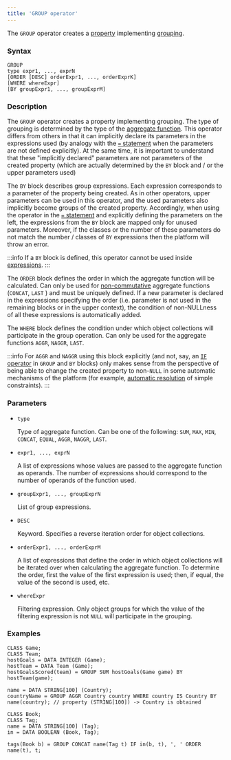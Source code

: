 ```yaml
---
title: 'GROUP operator'
---
```


The `GROUP` operator creates a [property](Properties.md) implementing [grouping](Grouping_GROUP_.md).

### Syntax 

    GROUP 
    type expr1, ..., exprN
    [ORDER [DESC] orderExpr1, ..., orderExprK]
    [WHERE whereExpr]
    [BY groupExpr1, ..., groupExprM]

### Description

The `GROUP` operator creates a property implementing grouping. The type of grouping is determined by the type of the [aggregate function](Set_operations.md). This operator differs from others in that it can implicitly declare its parameters in the expressions used (by analogy with the [`=` statement](Instruction_=.md) when the parameters are not defined explicitly). At the same time, it is important to understand that these "implicitly declared" parameters are not parameters of the created property (which are actually determined by the `BY` block and / or the upper parameters used)

The `BY` block describes group expressions. Each expression corresponds to a parameter of the property being created. As in other operators, upper parameters can be used in this operator, and the used parameters also implicitly become groups of the created property. Accordingly, when using the operator in the [`=` statement](Instruction_=.md) and explicitly defining the parameters on the left, the expressions from the `BY` block are mapped only for unused parameters. Moreover, if the classes or the number of these parameters do not match the number / classes of `BY` expressions then the platform will throw an error. 

:::info
If a `BY` block is defined, this operator cannot be used inside [expressions](Expression.md).
:::

The `ORDER` block defines the order in which the aggregate function will be calculated. Can only be used for [non-commutative](Set_operations.md) aggregate functions (`CONCAT`, `LAST` ) and must be uniquely defined. If a new parameter is declared in the expressions specifying the order (i.e. parameter is not used in the remaining blocks or in the upper context), the condition of non-NULLness of all these expressions is automatically added.

The `WHERE` block defines the condition under which object collections will participate in the group operation. Can only be used for the aggregate functions `AGGR`, `NAGGR`, `LAST`.


:::info
For `AGGR` and `NAGGR` using this block explicitly (and not, say, an [`IF` operator](IF_operator.md) in `GROUP` and `BY` blocks) only makes sense from the perspective of being able to change the created property to non-`NULL` in some automatic mechanisms of the platform (for example, [automatic resolution](Simple_constraints.md) of simple constraints).
:::

### Parameters

- `type`

    Type of aggregate function. Can be one of the following: `SUM`, `MAX`, `MIN`, `CONCAT`, `EQUAL`, `AGGR`, `NAGGR`, `LAST`. 

- `expr1, ..., exprN`

    A list of expressions whose values are passed to the aggregate function as operands. The number of expressions should correspond to the number of operands of the function used. 

- `groupExpr1, ..., groupExprN`  

    List of group expressions. 

- `DESC`

    Keyword. Specifies a reverse iteration order for object collections. 

- `orderExpr1, ..., orderExprM`

    A list of expressions that define the order in which object collections will be iterated over when calculating the aggregate function. To determine the order, first the value of the first expression is used; then, if equal, the value of the second is used, etc. 

- `whereExpr`

    Filtering expression. Only object groups for which the value of the filtering expression is not `NULL` will participate in the grouping.

### Examples

```lsf
CLASS Game;
CLASS Team;
hostGoals = DATA INTEGER (Game);
hostTeam = DATA Team (Game);
hostGoalsScored(team) = GROUP SUM hostGoals(Game game) BY hostTeam(game);

name = DATA STRING[100] (Country);
countryName = GROUP AGGR Country country WHERE country IS Country BY name(country); // property (STRING[100]) -> Country is obtained

CLASS Book;
CLASS Tag;
name = DATA STRING[100] (Tag);
in = DATA BOOLEAN (Book, Tag);

tags(Book b) = GROUP CONCAT name(Tag t) IF in(b, t), ', ' ORDER name(t), t;
```
